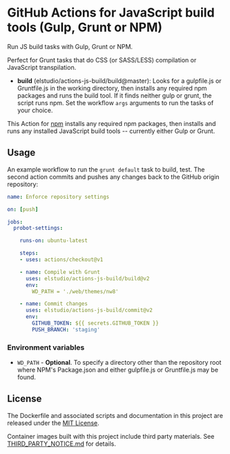 # GitHub Actions for JavaScript build tools (Gulp, Grunt or NPM)

Run JS build tasks with Gulp, Grunt or NPM.

Perfect for Grunt tasks that do CSS (or SASS/LESS) compilation or JavaScript transpilation.  

- **build** (elstudio/actions-js-build/build@master): Looks for a gulpfile.js or Gruntfile.js in the working directory, then installs any required npm packages and runs the build tool. If it finds neither gulp or grunt, the script runs npm. Set the workflow `args` arguments to run the tasks of your choice.

This Action for [npm](https://www.npmjs.com/) installs any required npm packages, then installs and runs any installed JavaScript build tools -- currently either Gulp or Grunt.

## Usage

An example workflow to run the `grunt default` task to build, test. The second action commits and pushes any changes back to the GitHub origin repository:


```yaml
name: Enforce repository settings

on: [push]

jobs:
  probot-settings:

    runs-on: ubuntu-latest

    steps:
    - uses: actions/checkout@v1

    - name: Compile with Grunt
      uses: elstudio/actions-js-build/build@v2
      env:
        WD_PATH = './web/themes/nw8'

    - name: Commit changes
      uses: elstudio/actions-js-build/commit@v2
      env:
        GITHUB_TOKEN: ${{ secrets.GITHUB_TOKEN }}
        PUSH_BRANCH: 'staging'
```


### Environment variables

* `WD_PATH` - **Optional**. To specify a directory other than the repository root where NPM's Package.json and either gulpfile.js or Gruntfile.js may be found.


## License

The Dockerfile and associated scripts and documentation in this project are released under the [MIT License](LICENSE).

Container images built with this project include third party materials. See [THIRD_PARTY_NOTICE.md](THIRD_PARTY_NOTICE.md) for details.
